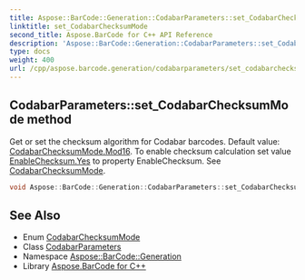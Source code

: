 ```yaml
---
title: Aspose::BarCode::Generation::CodabarParameters::set_CodabarChecksumMode method
linktitle: set_CodabarChecksumMode
second_title: Aspose.BarCode for C++ API Reference
description: 'Aspose::BarCode::Generation::CodabarParameters::set_CodabarChecksumMode method. Get or set the checksum algorithm for Codabar barcodes. Default value: CodabarChecksumMode.Mod16. To enable checksum calculation set value EnableChecksum.Yes to property EnableChecksum. See CodabarChecksumMode in C++.'
type: docs
weight: 400
url: /cpp/aspose.barcode.generation/codabarparameters/set_codabarchecksummode/
---
```

## CodabarParameters::set_CodabarChecksumMode method


Get or set the checksum algorithm for Codabar barcodes. Default value: [CodabarChecksumMode.Mod16](../../codabarchecksummode/). To enable checksum calculation set value [EnableChecksum.Yes](../../enablechecksum/) to property EnableChecksum. See [CodabarChecksumMode](../../codabarchecksummode/).

```cpp
void Aspose::BarCode::Generation::CodabarParameters::set_CodabarChecksumMode(Aspose::BarCode::Generation::CodabarChecksumMode value)
```

## See Also

* Enum [CodabarChecksumMode](../../codabarchecksummode/)
* Class [CodabarParameters](../)
* Namespace [Aspose::BarCode::Generation](../../)
* Library [Aspose.BarCode for C++](../../../)
